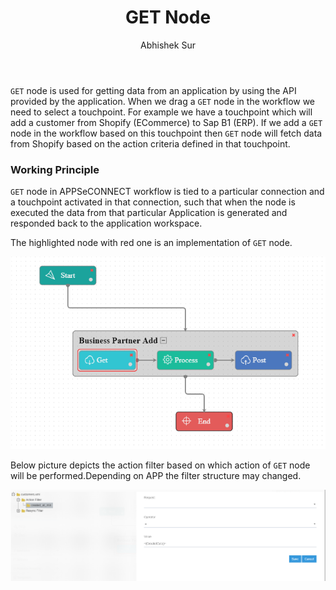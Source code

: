 ﻿---
title: "GET Node"
toc: true
tag: developers
category: "Workflow"
author: "Abhishek Sur"
menus: 
    nodeandlinks:
        icon: fa fa-link
        title: "Working with Get" 
        identifier: nodeget 
---
`GET` node is used for getting data from an application by using the API provided by the application. When we drag a `GET` node in the workflow we need to select a touchpoint. For example we have a touchpoint which will add a customer from Shopify (ECommerce) to Sap B1 (ERP). If we add a `GET` node in the workflow based on this touchpoint then `GET` node will fetch data from Shopify based on the action criteria defined in that touchpoint.


### Working Principle

`GET` node in APPSeCONNECT workflow is tied to a particular connection and a touchpoint activated in that connection, such that when the node is executed the data from that particular Application is generated 
and responded back to the application workspace. 

The highlighted node with red one is an implementation of `GET` node.

![Get Node](/staticfiles/workflow-management/media/GetNode/GetNode.PNG)

Below picture depicts the action filter based on which action of `GET` node will be performed.Depending on APP the filter structure may changed.

![Action Filter](/staticfiles/workflow-management/media/GetNode/ActionFilter.PNG)
